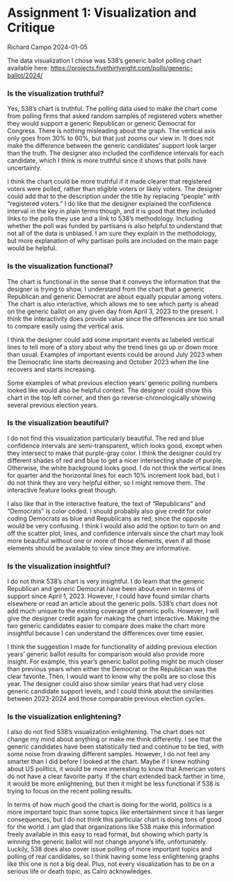 Assignment 1: Visualization and Critique
================
Richard Campo
2024-01-05

The data visualization I chose was 538’s generic ballot polling chart
available here:
<https://projects.fivethirtyeight.com/polls/generic-ballot/2024/>

### Is the visualization truthful?

Yes, 538’s chart is truthful. The polling data used to make the chart
come from polling firms that asked random samples of registered voters
whether they would support a generic Republican or generic Democrat for
Congress. There is nothing misleading about the graph. The vertical axis
only goes from 30% to 60%, but that just zooms our view in. It does not
make the difference between the generic candidates’ support look larger
than the truth. The designer also included the confidence intervals for
each candidate, which I think is more truthful since it shows that polls
have uncertainty.

I think the chart could be more truthful if it made clearer that
registered voters were polled, rather than eligible voters or likely
voters. The designer could add that to the description under the title
by replacing “people” with “registered voters.” I do like that the
designer explained the confidence interval in the key in plain terms
though, and it is good that they included links to the polls they use
and a link to 538’s methodology. Including whether the poll was funded
by partisans is also helpful to understand that not all of the data is
unbiased. I am sure they explain in the methodology, but more
explanation of why partisan polls are included on the main page would be
helpful.

### Is the visualization functional?

The chart is functional in the sense that it conveys the information
that the designer is trying to show. I understand from the chart that a
generic Republican and generic Democrat are about equally popular among
voters. The chart is also interactive, which allows me to see which
party is ahead on the generic ballot on any given day from April 3, 2023
to the present. I think the interactivity does provide value since the
differences are too small to compare easily using the vertical axis.

I think the designer could add some important events as labeled vertical
lines to tell more of a story about why the trend lines go up or down
more than usual. Examples of important events could be around July 2023
when the Democratic line starts decreasing and October 2023 when the
line recovers and starts increasing.

Some examples of what previous election years’ generic polling numbers
looked like would also be helpful context. The designer could show this
chart in the top left corner, and then go reverse-chronologically
showing several previous election years.

### Is the visualization beautiful?

I do not find this visualization particularly beautiful. The red and
blue confidence intervals are semi-transparent, which looks good, except
when they intersect to make that purple-gray color. I think the designer
could try different shades of red and blue to get a nicer intersecting
shade of purple. Otherwise, the white background looks good. I do not
think the vertical lines for quarter and the horizontal lines for each
10% increment look bad, but I do not think they are very helpful either,
so I might remove them. The interactive feature looks great though.

I also like that in the interactive feature, the text of “Republicans”
and “Democrats” is color coded. I should probably also give credit for
color coding Democrats as blue and Republicans as red, since the
opposite would be very confusing. I think I would also add the option to
turn on and off the scatter plot, lines, and confidence intervals since
the chart may look more beautiful without one or more of those elements,
even if all those elements should be available to view since they are
informative.

### Is the visualization insightful?

I do not think 538’s chart is very insightful. I do learn that the
generic Republican and generic Democrat have been about even in terms of
support since April 1, 2023. However, I could have found similar charts
elsewhere or read an article about the generic polls. 538’s chart does
not add much unique to the existing coverage of generic polls. However,
I will give the designer credit again for making the chart interactive.
Making the two generic candidates easier to compare does make the chart
more insightful because I can understand the differences over time
easier.

I think the suggestion I made for functionality of adding previous
election years’ generic ballot results for comparison would also provide
more insight. For example, this year’s generic ballot polling might be
much closer than previous years when either the Democrat or the
Republican was the clear favorite. Then, I would want to know why the
polls are so close this year. The designer could also show similar years
that had very close generic candidate support levels, and I could think
about the similarities between 2023-2024 and those comparable previous
election cycles.

### Is the visualization enlightening?

I also do not find 538’s visualization enlightening. The chart does not
change my mind about anything or make me think differently. I see that
the generic candidates have been statistically tied and continue to be
tied, with some noise from drawing different samples. However, I do not
feel any smarter than I did before I looked at the chart. Maybe if I
knew nothing about US politics, it would be more interesting to know
that American voters do not have a clear favorite party. If the chart
extended back farther in time, it would be more enlightening, but then
it might be less functional if 538 is trying to focus on the recent
polling results.

In terms of how much good the chart is doing for the world, politics is
a more important topic than some topics like entertainment since it has
larger consequences, but I do not think this particular chart is doing
tons of good for the world. I am glad that organizations like 538 make
this information freely available in this easy to read format, but
showing which party is winning the generic ballot will not change
anyone’s life, unfortunately. Luckily, 538 does also cover issue polling
of more important topics and polling of real candidates, so I think
having some less enlightening graphs like this one is not a big deal.
Plus, not every visualization has to be on a serious life or death
topic, as Cairo acknowledges.
